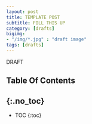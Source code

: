 ```yaml
---
layout: post
title: TEMPLATE POST
subtitle: FILL THIS UP
category: [drafts] 
bigimg: 
- "/img/*.jpg" : "draft image"
tags: [drafts]
---
```


DRAFT  

## Table Of Contents
{:.no_toc}
---
- TOC
{:toc}
